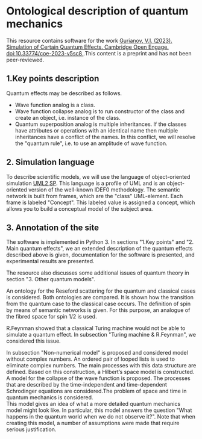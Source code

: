 # Ontological description of quantum mechanics
This resource contains software for the work [Gurianov, V.I. (2023). Simulation of Certain Quantum Effects. Cambridge Open Engage. doi:10.33774/coe-2023-v5sc8 ](https://www.cambridge.org/engage/coe/article-details/6401b76a37e01856dc125cda).This content is a preprint and has not been peer-reviewed.    

## 1.Key points description
Quantum effects may be described as follows.

 * Wave function analog is a class.
 * Wave function collapse analog is to run constructor of the class and create an object, i.e. instance of the class.
 * Quantum superposition analog is multiple inheritances. If the classes have attributes or operations with an identical name then multiple inheritances have a conflict of the names. In this conflict, we will resolve the "quantum rule", i.e. to use an amplitude of wave function.  

## 2. Simulation language  

To describe scientific models, we will use the language of object-oriented simulation [UML2 SP](https://vgurianov.github.io/uml-sp/). This language is a profile of UML and is an object-oriented version of the well-known IDEF0 methodology. The semantic network is built from frames, which are the "class" UML-element. Each frame is labeled "Concept". This labeled value is assigned a concept, which allows you to build a conceptual model of the subject area.  


## 3. Annotation of the site
The software is implemented in Python 3. In sections "1.Key points" and "2. Main quantum effects", we an extended description of the quantum effects described above is given, documentation for the software is presented, and experimental results are presented.  

The resource also discusses some additional issues of quantum theory in section "3. Other quantum models".  

An ontology for the Reseford scattering for the quantum and classical cases is considered. Both ontologies are compared. It is shown how the transition from the quantum case to the classical case occurs. The definition of spin by means of semantic networks is given. For this purpose, an analogue of the fibred space for spin 1/2 is used.  

R.Feynman showed that a classical Turing machine would not be able to simulate a quantum effect. In subsection "Turing machine & R.Feynman", we considered this issue.  

In subsection  "Non-numerical model" is proposed and considered model without complex numbers. An ordered pair of looped lists is used to eliminate complex numbers. The main processes with this data structure are defined. Based on this construction, a Hilbert’s space model is constructed. A model for the collapse of the wave function is proposed. The processes that are described by the time-independent and time-dependent Schrodinger equations are considered.The problem of space
and time in quantum mechanics is considered.  
This model gives an idea of what a more detailed quantum mechanics model might look like. In particular, this model answers the question "What happens in the quantum world when we do not observe it?". Note that when creating this model, a number of assumptions were made that require serious justification.
